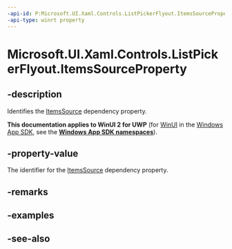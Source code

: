 ```yaml
---
-api-id: P:Microsoft.UI.Xaml.Controls.ListPickerFlyout.ItemsSourceProperty
-api-type: winrt property
---
```


<!-- Property syntax
public Windows.UI.Xaml.DependencyProperty ItemsSourceProperty { get; }
-->

# Microsoft.UI.Xaml.Controls.ListPickerFlyout.ItemsSourceProperty

## -description
Identifies the [ItemsSource](listpickerflyout_itemssource.md) dependency property.

**This documentation applies to WinUI 2 for UWP** (for [WinUI](/windows/apps/winui/winui3/) in the [Windows App SDK](/windows/apps/windows-app-sdk/), see the **[Windows App SDK namespaces](/windows/windows-app-sdk/api/winrt/)**).

## -property-value
The identifier for the [ItemsSource](listpickerflyout_itemssource.md) dependency property.

## -remarks

## -examples

## -see-also
